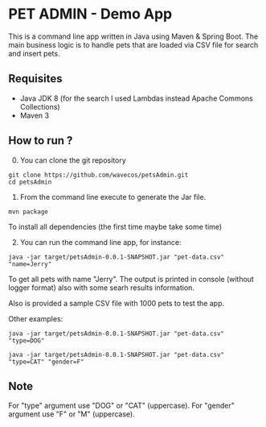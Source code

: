 # PET ADMIN - Demo App

This is a command line app written in Java using Maven & Spring Boot. The main business logic is to handle pets that are loaded via CSV file for search and insert pets.

## Requisites
* Java JDK 8 (for the search I used Lambdas instead Apache Commons Collections)
* Maven 3

## How to run ?

0) You can clone the git repository

```
git clone https://github.com/wavecos/petsAdmin.git
cd petsAdmin
```

1) From the command line execute to generate the Jar file.

```
mvn package
```

To install all dependencies (the first time maybe take some time)

2) You can run the command line app, for instance:

```
java -jar target/petsAdmin-0.0.1-SNAPSHOT.jar "pet-data.csv" "name=Jerry"
```

To get all pets with name "Jerry". The output is printed in console (without logger format) also with some searh results information.

Also is provided a sample CSV file with 1000 pets to test the app.

Other examples:

```
java -jar target/petsAdmin-0.0.1-SNAPSHOT.jar "pet-data.csv" "type=DOG"
```

```
java -jar target/petsAdmin-0.0.1-SNAPSHOT.jar "pet-data.csv" "type=CAT" "gender=F"
```

## Note

For "type" argument use "DOG" or "CAT" (uppercase).
For "gender" argument use "F" or "M" (uppercase).
